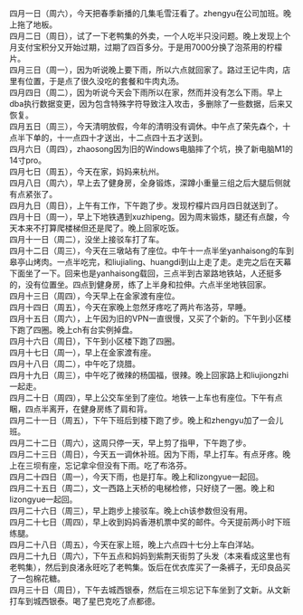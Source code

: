 四月一日（周六），今天把春季新播的几集毛雪汪看了。zhengyu在公司加班。晚上拖了地板。</br>
四月二日（周日），试了一下老鸭集的外卖，一个人吃半只没问题。晚上发现上个月支付宝积分又开始过期，过期了四百多分。于是用7000分换了泡茶用的柠檬片。</br>
四月三日（周一），因为听说晚上要下雨，所以六点就回家了。路过王记牛肉，店里有位置，于是点了很久没吃的套餐和牛肉丸汤。</br>
四月四日（周二），因为听说今天会下雨所以在家，然而并没有怎么下雨。早上dba执行数据变更，因为包含特殊字符导致注入攻击，多删除了一些数据，后来又恢复。</br>
四月五日（周三），今天清明放假，今年的清明没有调休。中午点了荣先森个，十点半下单的，十一点四十才送出，十二点四十五才送到。</br>
四月六日（周四），zhaosong因为旧的Windows电脑摔了个坑，换了新电脑M1的14寸pro。</br>
四月七日（周五），今天在家，妈妈来杭州。</br>
四月八日（周六），早上去了健身房，全身锻炼，深蹲小重量三组之后大腿后侧就有点紧张了。</br>
四月九日（周日），上午有工作，下午跑了步。发现柠檬片四月四日就送到了。</br>
四月十日（周一），早上下地铁遇到xuzhipeng。因为周末锻炼，腿还有点酸，今天本来不打算爬楼梯但还是爬了。晚上回家吃饭。</br>
四月十一日（周二），没坐上接驳车打了车。</br>
四月十二日（周三），今天在三墩站有了座位。中午十一点半坐yanhaisong的车到皋亭山烤肉。一点半吃完，和liujialing、huangdi到山上走了走。走完之后在天幕下面坐了一下。回来也是yanhaisong载回，三点半到古翠路地铁站，人还挺多的，没有位置坐。四点到健身房，练了上半身和拉伸。六点半坐地铁回家。</br>
四月十三日（周四），今天早上在金家渡有座位。</br>
四月十四日（周五），今天在家晚上忽然牙疼吃了两片布洛芬，早睡。</br>
四月十五日（周六），上午因为旧的VPN一直很慢，又买了个新的。下午到小区楼下跑了四圈。晚上ch有台实例掉盘。</br>
四月十六日（周日），下午到小区楼下跑了四圈。</br>
四月十七日（周一），早上在金家渡有座。</br>
四月十八日（周二），中午吃了烧腊。</br>
四月十九日（周三），中午吃了微辣的杨国福，很辣。晚上回家路上和liujiongzhi一起走。</br>
四月二十日（周四），早上公交车坐到了座位。地铁一上车也有座位。下午有点睏，四点半离开，在健身房练了肩和背。</br>
四月二十一日（周五），下午下班后到楼下跑了步。晚上和zhengyu加了一会儿班。</br>
四月二十二日（周六），这周只停一天，早上剪了指甲，下午跑了步。</br>
四月二十三日（周日），今天五一调休补班。因为下雨，早上打车。有点牙疼。晚上在三坝有座，忘记拿伞但没有下雨。吃了布洛芬。</br>
四月二十四日（周一），今天下雨，也是打车。晚上和lizongyue一起回。</br>
四月二十五日（周二），文一西路上天桥的电梯检修，只好绕了一圈。晚上和lizongyue一起回。</br>
四月二十六日（周三），早上跑步上接驳车。晚上ch该参数但没有用。</br>
四月二十七日（周四），早上收到妈妈香港机票中奖的邮件。今天提前两小时下班练腿。</br>
四月二十八日（周五），今天在家上班，晚上六点四十七分上车白洋站。</br>
四月二十九日（周六），下午五点和妈妈到紫荆天街剪了头发（本来看成这里也有老鸭集），然后到良渚永旺吃了老鸭集。饭后在优衣库买了一条裤子，无印良品买了一包棉花糖。</br>
四月三十日（周日），下午去城西银泰，然后在三坝忘记下车坐到了文新。从文新打车到城西银泰。喝了星巴克吃了点都德。</br>

